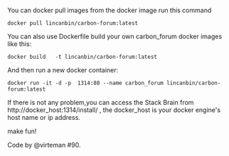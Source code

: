You can docker pull images from the docker image run this command 
```docker
docker pull lincanbin/carbon-forum:latest
```
You can also use Dockerfile build your own carbon_forum docker images like this:
```docker
docker build   -t lincanbin/carbon-forum:latest
```
And then run a new docker container:
```docker
docker run -it -d -p  1314:80 --name carbon_forum lincanbin/carbon-forum:latest
```
If there is not any problem,you can access the Stack Brain from http://docker_host:1314/install/ , the docker_host is your docker engine's host name or ip address.

make fun!

Code by @virteman #90.